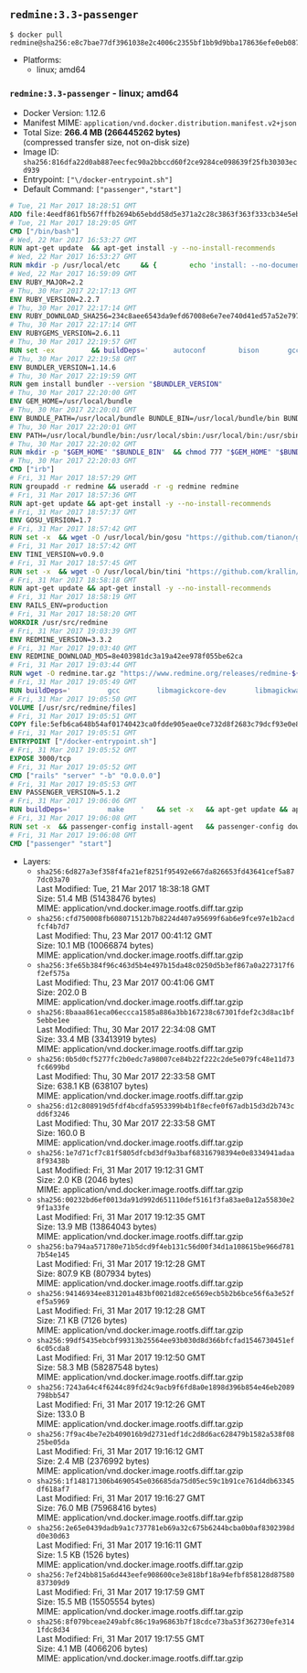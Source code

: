 ## `redmine:3.3-passenger`

```console
$ docker pull redmine@sha256:e8c7bae77df3961038e2c4006c2355bf1bb9d9bba178636efe0eb087b3fabcf5
```

-	Platforms:
	-	linux; amd64

### `redmine:3.3-passenger` - linux; amd64

-	Docker Version: 1.12.6
-	Manifest MIME: `application/vnd.docker.distribution.manifest.v2+json`
-	Total Size: **266.4 MB (266445262 bytes)**  
	(compressed transfer size, not on-disk size)
-	Image ID: `sha256:816dfa22d0ab887eecfec90a2bbccd60f2ce9284ce098639f25fb30303ecd939`
-	Entrypoint: `["\/docker-entrypoint.sh"]`
-	Default Command: `["passenger","start"]`

```dockerfile
# Tue, 21 Mar 2017 18:28:51 GMT
ADD file:4eedf861fb567fffb2694b65ebdd58d5e371a2c28c3863f363f333cb34e5eb7b in / 
# Tue, 21 Mar 2017 18:29:05 GMT
CMD ["/bin/bash"]
# Wed, 22 Mar 2017 16:53:27 GMT
RUN apt-get update 	&& apt-get install -y --no-install-recommends 		bzip2 		ca-certificates 		libffi-dev 		libgdbm3 		libssl-dev 		libyaml-dev 		procps 		zlib1g-dev 	&& rm -rf /var/lib/apt/lists/*
# Wed, 22 Mar 2017 16:53:27 GMT
RUN mkdir -p /usr/local/etc 	&& { 		echo 'install: --no-document'; 		echo 'update: --no-document'; 	} >> /usr/local/etc/gemrc
# Wed, 22 Mar 2017 16:59:09 GMT
ENV RUBY_MAJOR=2.2
# Thu, 30 Mar 2017 22:17:13 GMT
ENV RUBY_VERSION=2.2.7
# Thu, 30 Mar 2017 22:17:14 GMT
ENV RUBY_DOWNLOAD_SHA256=234c8aee6543da9efd67008e6e7ee740d41ed57a52e797f65043c3b5ec3bcb53
# Thu, 30 Mar 2017 22:17:14 GMT
ENV RUBYGEMS_VERSION=2.6.11
# Thu, 30 Mar 2017 22:19:57 GMT
RUN set -ex 		&& buildDeps=' 		autoconf 		bison 		gcc 		libbz2-dev 		libgdbm-dev 		libglib2.0-dev 		libncurses-dev 		libreadline-dev 		libxml2-dev 		libxslt-dev 		make 		ruby 		wget 		xz-utils 	' 	&& apt-get update 	&& apt-get install -y --no-install-recommends $buildDeps 	&& rm -rf /var/lib/apt/lists/* 		&& wget -O ruby.tar.xz "https://cache.ruby-lang.org/pub/ruby/${RUBY_MAJOR%-rc}/ruby-$RUBY_VERSION.tar.xz" 	&& echo "$RUBY_DOWNLOAD_SHA256 *ruby.tar.xz" | sha256sum -c - 		&& mkdir -p /usr/src/ruby 	&& tar -xJf ruby.tar.xz -C /usr/src/ruby --strip-components=1 	&& rm ruby.tar.xz 		&& cd /usr/src/ruby 		&& { 		echo '#define ENABLE_PATH_CHECK 0'; 		echo; 		cat file.c; 	} > file.c.new 	&& mv file.c.new file.c 		&& autoconf 	&& ./configure --disable-install-doc --enable-shared 	&& make -j"$(nproc)" 	&& make install 		&& apt-get purge -y --auto-remove $buildDeps 	&& cd / 	&& rm -r /usr/src/ruby 		&& gem update --system "$RUBYGEMS_VERSION"
# Thu, 30 Mar 2017 22:19:58 GMT
ENV BUNDLER_VERSION=1.14.6
# Thu, 30 Mar 2017 22:19:59 GMT
RUN gem install bundler --version "$BUNDLER_VERSION"
# Thu, 30 Mar 2017 22:20:00 GMT
ENV GEM_HOME=/usr/local/bundle
# Thu, 30 Mar 2017 22:20:01 GMT
ENV BUNDLE_PATH=/usr/local/bundle BUNDLE_BIN=/usr/local/bundle/bin BUNDLE_SILENCE_ROOT_WARNING=1 BUNDLE_APP_CONFIG=/usr/local/bundle
# Thu, 30 Mar 2017 22:20:01 GMT
ENV PATH=/usr/local/bundle/bin:/usr/local/sbin:/usr/local/bin:/usr/sbin:/usr/bin:/sbin:/bin
# Thu, 30 Mar 2017 22:20:02 GMT
RUN mkdir -p "$GEM_HOME" "$BUNDLE_BIN" 	&& chmod 777 "$GEM_HOME" "$BUNDLE_BIN"
# Thu, 30 Mar 2017 22:20:03 GMT
CMD ["irb"]
# Fri, 31 Mar 2017 18:57:29 GMT
RUN groupadd -r redmine && useradd -r -g redmine redmine
# Fri, 31 Mar 2017 18:57:36 GMT
RUN apt-get update && apt-get install -y --no-install-recommends 		ca-certificates 		wget 	&& rm -rf /var/lib/apt/lists/*
# Fri, 31 Mar 2017 18:57:37 GMT
ENV GOSU_VERSION=1.7
# Fri, 31 Mar 2017 18:57:42 GMT
RUN set -x 	&& wget -O /usr/local/bin/gosu "https://github.com/tianon/gosu/releases/download/$GOSU_VERSION/gosu-$(dpkg --print-architecture)" 	&& wget -O /usr/local/bin/gosu.asc "https://github.com/tianon/gosu/releases/download/$GOSU_VERSION/gosu-$(dpkg --print-architecture).asc" 	&& export GNUPGHOME="$(mktemp -d)" 	&& gpg --keyserver ha.pool.sks-keyservers.net --recv-keys B42F6819007F00F88E364FD4036A9C25BF357DD4 	&& gpg --batch --verify /usr/local/bin/gosu.asc /usr/local/bin/gosu 	&& rm -r "$GNUPGHOME" /usr/local/bin/gosu.asc 	&& chmod +x /usr/local/bin/gosu 	&& gosu nobody true
# Fri, 31 Mar 2017 18:57:42 GMT
ENV TINI_VERSION=v0.9.0
# Fri, 31 Mar 2017 18:57:45 GMT
RUN set -x 	&& wget -O /usr/local/bin/tini "https://github.com/krallin/tini/releases/download/$TINI_VERSION/tini" 	&& wget -O /usr/local/bin/tini.asc "https://github.com/krallin/tini/releases/download/$TINI_VERSION/tini.asc" 	&& export GNUPGHOME="$(mktemp -d)" 	&& gpg --keyserver ha.pool.sks-keyservers.net --recv-keys 6380DC428747F6C393FEACA59A84159D7001A4E5 	&& gpg --batch --verify /usr/local/bin/tini.asc /usr/local/bin/tini 	&& rm -r "$GNUPGHOME" /usr/local/bin/tini.asc 	&& chmod +x /usr/local/bin/tini 	&& tini -h
# Fri, 31 Mar 2017 18:58:18 GMT
RUN apt-get update && apt-get install -y --no-install-recommends 		imagemagick 		libmysqlclient18 		libpq5 		libsqlite3-0 				bzr 		git 		mercurial 		openssh-client 		subversion 	&& rm -rf /var/lib/apt/lists/*
# Fri, 31 Mar 2017 18:58:19 GMT
ENV RAILS_ENV=production
# Fri, 31 Mar 2017 18:58:20 GMT
WORKDIR /usr/src/redmine
# Fri, 31 Mar 2017 19:03:39 GMT
ENV REDMINE_VERSION=3.3.2
# Fri, 31 Mar 2017 19:03:40 GMT
ENV REDMINE_DOWNLOAD_MD5=8e403981dc3a19a42ee978f055be62ca
# Fri, 31 Mar 2017 19:03:44 GMT
RUN wget -O redmine.tar.gz "https://www.redmine.org/releases/redmine-${REDMINE_VERSION}.tar.gz" 	&& echo "$REDMINE_DOWNLOAD_MD5 redmine.tar.gz" | md5sum -c - 	&& tar -xvf redmine.tar.gz --strip-components=1 	&& rm redmine.tar.gz files/delete.me log/delete.me 	&& mkdir -p tmp/pdf public/plugin_assets 	&& chown -R redmine:redmine ./
# Fri, 31 Mar 2017 19:05:49 GMT
RUN buildDeps=' 		gcc 		libmagickcore-dev 		libmagickwand-dev 		libmysqlclient-dev 		libpq-dev 		libsqlite3-dev 		make 		patch 	' 	&& set -ex 	&& apt-get update && apt-get install -y $buildDeps --no-install-recommends 	&& rm -rf /var/lib/apt/lists/* 	&& bundle install --without development test 	&& for adapter in mysql2 postgresql sqlite3; do 		echo "$RAILS_ENV:" > ./config/database.yml; 		echo "  adapter: $adapter" >> ./config/database.yml; 		bundle install --without development test; 	done 	&& rm ./config/database.yml 	&& apt-get purge -y --auto-remove $buildDeps
# Fri, 31 Mar 2017 19:05:50 GMT
VOLUME [/usr/src/redmine/files]
# Fri, 31 Mar 2017 19:05:51 GMT
COPY file:5efb6ca648b54af01740423ca0fdde905eae0ce732d8f2683c79dcf93e0e86c5 in / 
# Fri, 31 Mar 2017 19:05:51 GMT
ENTRYPOINT ["/docker-entrypoint.sh"]
# Fri, 31 Mar 2017 19:05:52 GMT
EXPOSE 3000/tcp
# Fri, 31 Mar 2017 19:05:52 GMT
CMD ["rails" "server" "-b" "0.0.0.0"]
# Fri, 31 Mar 2017 19:05:53 GMT
ENV PASSENGER_VERSION=5.1.2
# Fri, 31 Mar 2017 19:06:06 GMT
RUN buildDeps=' 		make 	' 	&& set -x 	&& apt-get update && apt-get install -y --no-install-recommends $buildDeps && rm -rf /var/lib/apt/lists/* 	&& gem install passenger --version "$PASSENGER_VERSION" 	&& apt-get purge -y --auto-remove $buildDeps
# Fri, 31 Mar 2017 19:06:08 GMT
RUN set -x 	&& passenger-config install-agent 	&& passenger-config download-nginx-engine
# Fri, 31 Mar 2017 19:06:08 GMT
CMD ["passenger" "start"]
```

-	Layers:
	-	`sha256:6d827a3ef358f4fa21ef8251f95492e667da826653fd43641cef5a877dc03a70`  
		Last Modified: Tue, 21 Mar 2017 18:38:18 GMT  
		Size: 51.4 MB (51438476 bytes)  
		MIME: application/vnd.docker.image.rootfs.diff.tar.gzip
	-	`sha256:cfd750008fb608071512b7b8224d407a95699f6ab6e9fce97e1b2acdfcf4b7d7`  
		Last Modified: Thu, 23 Mar 2017 00:41:12 GMT  
		Size: 10.1 MB (10066874 bytes)  
		MIME: application/vnd.docker.image.rootfs.diff.tar.gzip
	-	`sha256:3fe65b384f96c463d5b4e497b15da48c0250d5b3ef867a0a227317f6f2ef575a`  
		Last Modified: Thu, 23 Mar 2017 00:41:06 GMT  
		Size: 202.0 B  
		MIME: application/vnd.docker.image.rootfs.diff.tar.gzip
	-	`sha256:8baaa861eca06eccca1585a886a3bb167238c67301fdef2c3d8ac1bf5ebbe1ee`  
		Last Modified: Thu, 30 Mar 2017 22:34:08 GMT  
		Size: 33.4 MB (33413919 bytes)  
		MIME: application/vnd.docker.image.rootfs.diff.tar.gzip
	-	`sha256:0b5d0cf5277fc2b0edc7a98007ce84b22f222c2de5e079fc48e11d73fc6699bd`  
		Last Modified: Thu, 30 Mar 2017 22:33:58 GMT  
		Size: 638.1 KB (638107 bytes)  
		MIME: application/vnd.docker.image.rootfs.diff.tar.gzip
	-	`sha256:d12c808919d5fdf4bcdfa5953399b4b1f8ecfe0f67adb15d3d2b743cdd6f3246`  
		Last Modified: Thu, 30 Mar 2017 22:33:58 GMT  
		Size: 160.0 B  
		MIME: application/vnd.docker.image.rootfs.diff.tar.gzip
	-	`sha256:1e7d71cf7c81f5805dfcbd3df9a3baf68316798394e0e8334941adaa8f93438b`  
		Last Modified: Fri, 31 Mar 2017 19:12:31 GMT  
		Size: 2.0 KB (2046 bytes)  
		MIME: application/vnd.docker.image.rootfs.diff.tar.gzip
	-	`sha256:00232bd6ef0013da91d992d651110def5161f3fa83ae0a12a55830e29f1a33fe`  
		Last Modified: Fri, 31 Mar 2017 19:12:35 GMT  
		Size: 13.9 MB (13864043 bytes)  
		MIME: application/vnd.docker.image.rootfs.diff.tar.gzip
	-	`sha256:ba794aa571780e71b5dcd9f4eb131c56d00f34d1a108615be966d7817b54e145`  
		Last Modified: Fri, 31 Mar 2017 19:12:28 GMT  
		Size: 807.9 KB (807934 bytes)  
		MIME: application/vnd.docker.image.rootfs.diff.tar.gzip
	-	`sha256:94146934ee831201a483bf0021d82ce6569ecb5b2b6bce56f6a3e52fef5a5969`  
		Last Modified: Fri, 31 Mar 2017 19:12:28 GMT  
		Size: 7.1 KB (7126 bytes)  
		MIME: application/vnd.docker.image.rootfs.diff.tar.gzip
	-	`sha256:99df5435ebcbf99313b25564ee93b030d8d366bfcfad1546730451ef6c05cda8`  
		Last Modified: Fri, 31 Mar 2017 19:12:50 GMT  
		Size: 58.3 MB (58287548 bytes)  
		MIME: application/vnd.docker.image.rootfs.diff.tar.gzip
	-	`sha256:7243a64c4f6244c89fd24c9acb9f6fd8a0e1898d396b854e46eb2089798bb547`  
		Last Modified: Fri, 31 Mar 2017 19:12:26 GMT  
		Size: 133.0 B  
		MIME: application/vnd.docker.image.rootfs.diff.tar.gzip
	-	`sha256:7f9ac4be7e2b409016b9d2731edf1dc2d8d6ac628479b1582a538f0825be05da`  
		Last Modified: Fri, 31 Mar 2017 19:16:12 GMT  
		Size: 2.4 MB (2376992 bytes)  
		MIME: application/vnd.docker.image.rootfs.diff.tar.gzip
	-	`sha256:1f148171306b4690545e036685da75d05ec59c1b91ce761d4db63345df618af7`  
		Last Modified: Fri, 31 Mar 2017 19:16:27 GMT  
		Size: 76.0 MB (75968416 bytes)  
		MIME: application/vnd.docker.image.rootfs.diff.tar.gzip
	-	`sha256:2e65e0439dadb9a1c737781eb69a32c675b6244bcba0b0af8302398dd0e30d63`  
		Last Modified: Fri, 31 Mar 2017 19:16:11 GMT  
		Size: 1.5 KB (1526 bytes)  
		MIME: application/vnd.docker.image.rootfs.diff.tar.gzip
	-	`sha256:7ef24bb815a6d443eefe908600ce3e818bf18a94efbf858128d87580837309d9`  
		Last Modified: Fri, 31 Mar 2017 19:17:59 GMT  
		Size: 15.5 MB (15505554 bytes)  
		MIME: application/vnd.docker.image.rootfs.diff.tar.gzip
	-	`sha256:8f079bceae249abfc86c19a96863b7f18cdce73ba53f362730efe3141fdc8d34`  
		Last Modified: Fri, 31 Mar 2017 19:17:55 GMT  
		Size: 4.1 MB (4066206 bytes)  
		MIME: application/vnd.docker.image.rootfs.diff.tar.gzip
